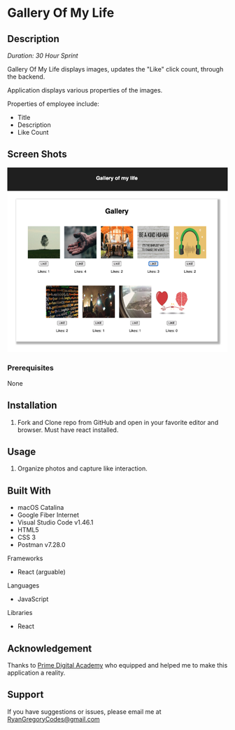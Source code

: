 # Gallery Of My Life

## Description

_Duration: 30 Hour Sprint_

Gallery Of My Life displays images, updates the "Like" click count, through the backend.

Application displays various properties of the images.

Properties of employee include:

- Title
- Description
- Like Count

<!-- The application stores the data and is displayed on the DOM. User is able to
delete each record indivigalley_ssdually by clicking a button.

If the total monthly costs of all employees is greater than \$20,000 the total is highlighted in red. -->

## Screen Shots

<img src="./public/images/gallery_ss_1.png" alt="screenShotOfApp1">

### Prerequisites

None

## Installation

1. Fork and Clone repo from GitHub and open in your favorite editor and browser. Must have react installed.

## Usage

1. Organize photos and capture like interaction.

## Built With

- macOS Catalina
- Google Fiber Internet
- Visual Studio Code v1.46.1
- HTML5
- CSS 3
- Postman v7.28.0

Frameworks

- React (arguable)

Languages

- JavaScript

Libraries

- React

## Acknowledgement

Thanks to [Prime Digital Academy](www.primeacademy.io) who equipped and helped me to make this application a reality.

## Support

If you have suggestions or issues, please email me at [RyanGregoryCodes@gmail.com](www.google.com)
